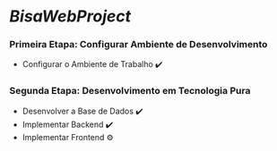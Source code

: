 # _BisaWebProject_

### **Primeira Etapa: Configurar Ambiente de Desenvolvimento**

- Configurar o Ambiente de Trabalho ✔️

### **Segunda Etapa: Desenvolvimento em Tecnologia Pura**

- Desenvolver a Base de Dados ✔️
- Implementar Backend ✔️
- Implementar Frontend ⚙️

